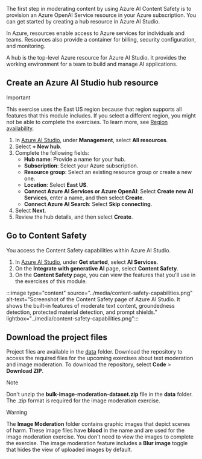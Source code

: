 The first step in moderating content by using Azure AI Content Safety is to provision an Azure OpenAI Service resource in your Azure subscription. You can get started by creating a hub resource in Azure AI Studio.

In Azure, resources enable access to Azure services for individuals and teams. Resources also provide a container for billing, security configuration, and monitoring.

A hub is the top-level Azure resource for Azure AI Studio. It provides the working environment for a team to build and manage AI applications.

## Create an Azure AI Studio hub resource

> [!IMPORTANT]
> This exercise uses the East US region because that region supports all features that this module includes. If you select a different region, you might not be able to complete the exercises. To learn more, see [Region availability](/azure/ai-services/content-safety/overview#region-availability).

1. In [Azure AI Studio](https://ai.azure.com/), under **Management**, select **All resources**.
1. Select **+ New hub**.
1. Complete the following fields:
    - **Hub name**: Provide a name for your hub.
    - **Subscription**: Select your Azure subscription.
    - **Resource group**: Select an existing resource group or create a new one.
    - **Location**: Select **East US**.
    - **Connect Azure AI Services or Azure OpenAI**: Select **Create new AI Services**, enter a name, and then select **Create**.
    - **Connect Azure AI Search**: Select **Skip connecting**.
1. Select **Next**.
1. Review the hub details, and then select **Create**.

## Go to Content Safety

You access the Content Safety capabilities within Azure AI Studio.

1. In [Azure AI Studio](https://ai.azure.com/), under **Get started**, select **AI Services**.
1. On the **Integrate with generative AI** page, select **Content Safety**.
1. On the **Content Safety** page, you can view the features that you'll use in the exercises of this module.

:::image type="content" source="../media/content-safety-capabilities.png" alt-text="Screenshot of the Content Safety page of Azure AI Studio. It shows the built-in features of moderate text content, groundedness detection, protected material detection, and prompt shields." lightbox="../media/content-safety-capabilities.png":::

## Download the project files

Project files are available in the [data](https://github.com/Azure-Samples/RAI-workshops/tree/main/data) folder. Download the repository to access the required files for the upcoming exercises about text moderation and image moderation. To download the repository, select **Code** > **Download ZIP**.

> [!NOTE]
> Don't unzip the **bulk-image-moderation-dataset.zip** file in the **data** folder. The .zip format is required for the image moderation exercise.

> [!WARNING]
> The **Image Moderation** folder contains graphic images that depict scenes of harm. These image files have **blood** in the name and are used for the image moderation exercise. You don't need to view the images to complete the exercise. The image moderation feature includes a **Blur image** toggle that hides the view of uploaded images by default.
